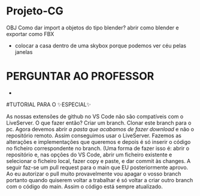 # Projeto-CG

OBJ
Como dar import a objetos do tipo blender? abrir como blender e exportar como FBX

 -  colocar a casa dentro de uma skybox porque podemos ver céu pelas janelas

# PERGUNTAR AO PROFESSOR
- 


#TUTORIAL PARA O ✨ESPECIAL✨

As nossas extensões de github no VS Code não são compatíveis com o LiveServer. O que fazer então?
Criar um branch. Clonar este branch para o pc. Agora devemos abrir *a pasta que acabamos de fazer download* e não o repositório remoto. Assim conseguimos usar o LiveServer.
Fazemos as alterações e implementações que queremos e depois é só inserir o código no ficheiro correspondente no branch. (Uma forma de fazer isso é: abrir o repositório e, nas opções do VS Code, abrir um ficheiro existente e selecionar o ficheiro local, fazer copy e paste, e dar commit às changes. A seguir faz-se um pull request para o main que EU posteriormente aprovo. Ao eu autorizar o pull muito provavelmente vou apagar o vosso branch portanto quando quiserem voltar a trabalhar é só voltar a criar outro branch com o código do main. Assim o código está sempre atualizado.
